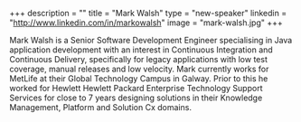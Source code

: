 +++
description = ""
title = "Mark Walsh"
type = "new-speaker"
linkedin = "http://www.linkedin.com/in/markowalsh"
image = "mark-walsh.jpg"
+++
<p>Mark Walsh is a Senior Software Development Engineer specialising in Java application development with an interest in Continuous Integration and Continuous Delivery, specifically for legacy applications with low test coverage, manual releases and low velocity. Mark currently works for MetLife at their Global Technology Campus in Galway. Prior to this he worked for Hewlett Hewlett Packard Enterprise Technology Support Services for close to 7 years designing solutions in their Knowledge Management, Platform and Solution Cx domains.<p>